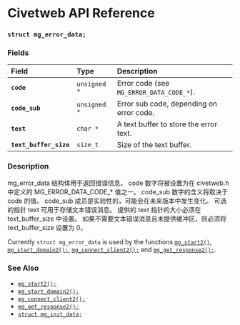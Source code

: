 # Civetweb API Reference

### `struct mg_error_data;`

### Fields

| Field | Type | Description |
| :--- | :--- | :--- |
|**`code`**|`unsigned *`| Error code (see `MG_ERROR_DATA_CODE_*`). |
|**`code_sub`**|`unsigned *`| Error sub code, depending on error code. |
|**`text`**|`char *`| A text buffer to store the error text. |
|**`text_buffer_size`**|`size_t`| Size of the text buffer. |

### Description
mg_error_data 结构体用于返回错误信息。
code 数字将被设置为在 civetweb.h 中定义的 MG_ERROR_DATA_CODE_* 值之一。
code_sub 数字的含义将取决于 code 的值。
code_sub 成员是实验性的，可能会在未来版本中发生变化。
可选的指针 text 可用于存储文本错误消息。
提供的 text 指针的大小必须在 text_buffer_size 中设置。
如果不需要文本错误消息且未提供缓冲区，则必须将 text_buffer_size 设置为 0。

Currently `struct mg_error_data` is used by the functions [`mg_start2()`](mg_start.md), [`mg_start_domain2();`](mg_start_domain2.md), [`mg_connect_client2();`](mg_connect_client2.md) and [`mg_get_response2();`](mg_get_response2.md).

### See Also

* [`mg_start2();`](mg_start2.md)
* [`mg_start_domain2();`](mg_start_domain2.md)
* [`mg_connect_client2();`](mg_connect_client2.md)
* [`mg_get_response2();`](mg_get_response2.md)
* [`struct mg_init_data;`](mg_init_data.md)
